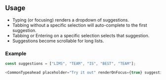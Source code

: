 ## Usage

- Typing (or focusing) renders a dropdown of suggestions.
- Tabbing without a specific selection will auto-complete to the first suggestion.
- Tabbing or Entering on a specific selection selects that suggestion.
- Suggestions become scrollable for long lists.

### Example

```js
const suggestions = ["LIMS", "TEAM", "IS", "BEST", "TEAM"];

<CommonTypeahead placeholder="Try it out" renderOnFocus={true} suggestions={suggestions} />;
```

